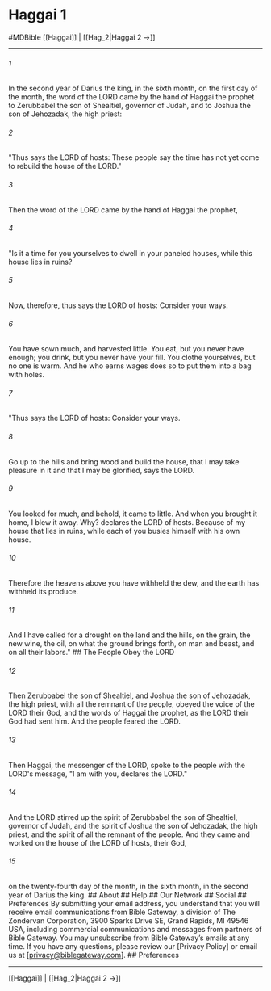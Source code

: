 # Haggai 1
#MDBible
[[Haggai]] | [[Hag_2|Haggai 2 →]]

***






###### 1 


In the second year of Darius the king, in the sixth month, on the first day of the month, the word of the LORD came by the hand of Haggai the prophet to Zerubbabel the son of Shealtiel, governor of Judah, and to Joshua the son of Jehozadak, the high priest: 





###### 2 


"Thus says the LORD of hosts: These people say the time has not yet come to rebuild the house of the LORD." 





###### 3 


Then the word of the LORD came by the hand of Haggai the prophet, 





###### 4 


"Is it a time for you yourselves to dwell in your paneled houses, while this house lies in ruins? 





###### 5 


Now, therefore, thus says the LORD of hosts: Consider your ways. 





###### 6 


You have sown much, and harvested little. You eat, but you never have enough; you drink, but you never have your fill. You clothe yourselves, but no one is warm. And he who earns wages does so to put them into a bag with holes. 





###### 7 


"Thus says the LORD of hosts: Consider your ways. 





###### 8 


Go up to the hills and bring wood and build the house, that I may take pleasure in it and that I may be glorified, says the LORD. 





###### 9 


You looked for much, and behold, it came to little. And when you brought it home, I blew it away. Why? declares the LORD of hosts. Because of my house that lies in ruins, while each of you busies himself with his own house. 





###### 10 


Therefore the heavens above you have withheld the dew, and the earth has withheld its produce. 





###### 11 


And I have called for a drought on the land and the hills, on the grain, the new wine, the oil, on what the ground brings forth, on man and beast, and on all their labors." ## The People Obey the LORD 





###### 12 


Then Zerubbabel the son of Shealtiel, and Joshua the son of Jehozadak, the high priest, with all the remnant of the people, obeyed the voice of the LORD their God, and the words of Haggai the prophet, as the LORD their God had sent him. And the people feared the LORD. 





###### 13 


Then Haggai, the messenger of the LORD, spoke to the people with the LORD's message, "I am with you, declares the LORD." 





###### 14 


And the LORD stirred up the spirit of Zerubbabel the son of Shealtiel, governor of Judah, and the spirit of Joshua the son of Jehozadak, the high priest, and the spirit of all the remnant of the people. And they came and worked on the house of the LORD of hosts, their God, 





###### 15 


on the twenty-fourth day of the month, in the sixth month, in the second year of Darius the king. ## About ## Help ## Our Network ## Social ## Preferences By submitting your email address, you understand that you will receive email communications from Bible Gateway, a division of The Zondervan Corporation, 3900 Sparks Drive SE, Grand Rapids, MI 49546 USA, including commercial communications and messages from partners of Bible Gateway. You may unsubscribe from Bible Gateway&rsquo;s emails at any time. If you have any questions, please review our [Privacy Policy] or email us at [privacy@biblegateway.com]. ## Preferences

***

[[Haggai]] | [[Hag_2|Haggai 2 →]]
